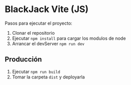 # BlackJack Vite (JS)

Pasos para ejecutar el proyecto:

1. Clonar el repositorio
2. Ejecutar ```npm install``` para cargar los modulos de node
3. Arrancar el devServer ```npm run dev```

## Producción

1. Ejecutar ```npm run build```
2. Tomar la carpeta ```dist``` y deployarla
